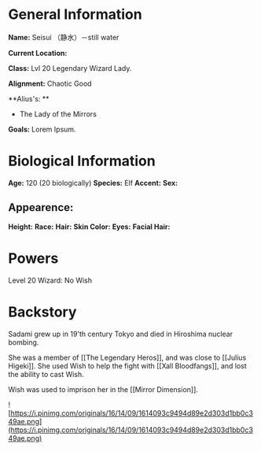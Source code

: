 # General Information
**Name:** Seisui （静水）－still water

**Current Location:**

**Class:** Lvl 20 Legendary Wizard Lady.

**Alignment:** Chaotic Good

**Alius's: **
-  The Lady of the Mirrors

**Goals:** Lorem Ipsum.

# Biological Information
**Age:** 120 (20 biologically)
**Species:** Elf
**Accent:**
**Sex:** 

## Appearence:
**Height:**
**Race:** 
**Hair:** 
**Skin Color:** 
**Eyes:**
**Facial Hair:** 

# Powers
Level 20 Wizard: No Wish

# Backstory
Sadami grew up in 19'th century Tokyo and died in Hiroshima nuclear bombing.

She was a member of [[The Legendary Heros]], and was close to [[Julius Higeki]]. She used Wish to help the fight with [[Xall Bloodfangs]], and lost the ability to cast Wish.

Wish was used to imprison her in the [[Mirror Dimension]].




![https://i.pinimg.com/originals/16/14/09/1614093c9494d89e2d303d1bb0c349ae.png](https://i.pinimg.com/originals/16/14/09/1614093c9494d89e2d303d1bb0c349ae.png)

